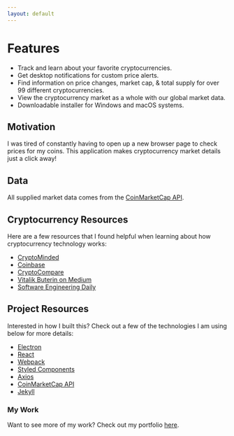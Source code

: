```yaml
---
layout: default
---
```


# [](#header-features)Features

* Track and learn about your favorite cryptocurrencies.
* Get desktop notifications for custom price alerts.
* Find information on price changes, market cap, & total supply for over 99	different cryptocurrencies.
* View the cryptocurrency market as a whole with our global market data.
* Downloadable installer for Windows and macOS systems.

## [](#header-motivation)Motivation

I was tired of constantly having to open up a new browser page to check prices
for my coins. This application makes cryptocurrency market details just a click
away!

## [](#header-data)Data

All supplied market data comes from the
[CoinMarketCap API](https://coinmarketcap.com/).

## [](#header-crypto)Cryptocurrency Resources

Here are a few resources that I found helpful when learning about how
cryptocurrency technology works:

* [CryptoMinded](https://cryptominded.com/)
* [Coinbase](https://www.coinbase.com/)
* [CryptoCompare](https://www.cryptocompare.com/)
* [Vitalik Buterin on Medium](https://medium.com/@VitalikButerin)
* [Software Engineering Daily](https://softwareengineeringdaily.com/category/blockchain/)

## [](#header-project)Project Resources

Interested in how I built this? Check out a few of the technologies I am using
below for more details:

* [Electron](https://electronjs.org/)
* [React](https://reactjs.org/)
* [Webpack](https://webpack.js.org/)
* [Styled Components](https://www.styled-components.com)
* [Axios](https://github.com/axios/axios)
* [CoinMarketCap API](https://coinmarketcap.com/api/)
* [Jekyll](https://jekyllrb.com/)

### [](#header-portfolio)My Work

Want to see more of my work? Check out my portfolio
[here](https://curtisrodgers.com/).
